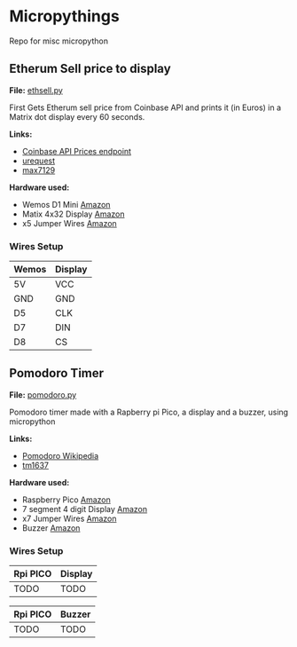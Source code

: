 # **Micropythings**
Repo for misc micropython


## **Etherum Sell price to display**
**File:** [ethsell.py](code/ethsell.py)

First Gets Etherum sell price from Coinbase API and prints it (in Euros) in a Matrix dot display every 60 seconds.


**Links:**
+ [Coinbase API Prices endpoint](https://developers.coinbase.com/api/v2#prices)
+ [urequest](https://makeblock-micropython-api.readthedocs.io/en/latest/public_library/Third-party-libraries/urequests.html)
+ [max7129](https://github.com/jgbrown32/ESP8266_MAX7219)


**Hardware used:**
+ Wemos D1 Mini [Amazon](https://www.amazon.es/dp/B01N9RXGHY/)
+ Matix 4x32 Display [Amazon](https://www.amazon.es/dp/B079HVW652/)
+ x5 Jumper Wires [Amazon](https://www.amazon.es/dp/B074P726ZR/)

### **Wires Setup**
|Wemos|Display|
|-|-|
|5V|VCC|
|GND|GND|
|D5|CLK|
|D7|DIN|
|D8|CS|


## **Pomodoro Timer**
**File:** [pomodoro.py](code/pomodoro.py)

Pomodoro timer made with a Rapberry pi Pico, a display and a buzzer, using micropython

**Links:**
+ [Pomodoro Wikipedia](https://en.wikipedia.org/wiki/Pomodoro_Technique)
+ [tm1637](https://github.com/mcauser/micropython-tm1637)

**Hardware used:**
+ Raspberry Pico [Amazon](https://www.amazon.es/dp/B093TYP8P2/)
+ 7 segment 4 digit Display [Amazon](https://www.amazon.es/dp/B078S7Q6X7/)
+ x7 Jumper Wires [Amazon](https://www.amazon.es/dp/B074P726ZR/)
+ Buzzer [Amazon](https://www.amazon.es/dp/B07DPS2XDT/)

### **Wires Setup**
|Rpi PICO|Display|
|-|-|
|TODO|TODO|

|Rpi PICO|Buzzer|
|-|-|
|TODO|TODO|





